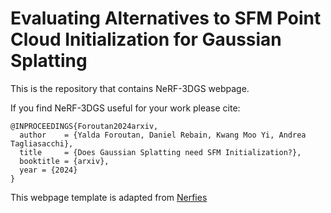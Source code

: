 # Evaluating Alternatives to SFM Point Cloud Initialization for Gaussian Splatting


This is the repository that contains NeRF-3DGS webpage.

If you find NeRF-3DGS useful for your work please cite:
```
@INPROCEEDINGS{Foroutan2024arxiv,
  author    = {Yalda Foroutan, Daniel Rebain, Kwang Moo Yi, Andrea Tagliasacchi},
  title     = {Does Gaussian Splatting need SFM Initialization?},
  booktitle = {arxiv},
  year = {2024}
}
```

This webpage template is adapted from <a href="https://github.com/nerfies/nerfies.github.io">Nerfies</a> 
